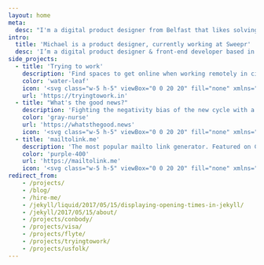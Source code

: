 ```yaml
---
layout: home
meta:
  desc: "I'm a digital product designer from Belfast that likes solving problems with design and code."
intro:
  title: 'Michael is a product designer, currently working at Sweepr'
  desc: 'I’m a digital product designer & front-end developer based in Belfast and currently working remotely  for Sweepr. I enjoy building things for the web -- with design & code.'
side_projects:
  - title: 'Trying to work'
    description: 'Find spaces to get online when working remotely in city centres around Europe.'
    color: 'water-leaf'
    icon: '<svg class="w-5 h-5" viewBox="0 0 20 20" fill="none" xmlns="http://www.w3.org/2000/svg"><path d="M10.01 4.485l-.482 3.777a.827.827 0 00.829.92h5.737l-5.39 6.333.482-3.777a.827.827 0 00-.83-.92H4.621l5.39-6.333zm.541-3.19l-8.357 9.818a.806.806 0 00.107 1.152c.156.128.347.19.535.19H9.41l-.718 5.625a.821.821 0 00.726.914.844.844 0 00.745-.288l8.357-9.819a.806.806 0 00-.107-1.152.835.835 0 00-.534-.19h-6.575l.718-5.625a.821.821 0 00-.726-.914.844.844 0 00-.745.288z" fill="currentColor"/></svg>'
    url: 'https://tryingtowork.in'
  - title: "What's the good news?"
    description: 'Fighting the negativity bias of the new cycle with a positive & uplifting news network.'
    color: 'gray-nurse'
    url: 'https://whatsthegood.news'
    icon: '<svg class="w-5 h-5" viewBox="0 0 20 20" fill="none" xmlns="http://www.w3.org/2000/svg"><path fill-rule="evenodd" clip-rule="evenodd" d="M1.146 6.67l.031-1.552 5.018-.44-.03 1.553-1.558.137-.163 9.762-1.905.167.164-9.763-1.557.136zM9.664 11.14l.035-1.502 2.683-.235-.105 6.042-1.358.118.008-1.233c-.213.801-.759 1.432-1.686 1.514-1.722.15-2.483-1.1-2.449-3.002l.097-5.374c.039-1.853.818-3.055 2.722-3.221 2.037-.179 2.865.882 2.817 2.82l-.016.767-1.723.15.021-1.1c.016-.769-.315-1.123-.994-1.063-.663.057-.925.497-.935 1.331l-.11 5.992c-.005.7.3 1.14.963 1.082.612-.054.881-.41.888-1.094l.036-2.07-.894.079zM17.122 15.02l-2.107-7.097-.113 7.292-1.59.14.195-11.316 1.855-.162 1.919 6.48.118-6.658 1.574-.138-.195 11.315-1.656.145z" fill="currentColor"/></svg>'
  - title: 'mailtolink.me'
    description: 'The most popular mailto link generator. Featured on CSS Tricks, Smashing Magazine & sidebar.io'
    color: 'purple-400'
    url: 'https://mailtolink.me'
    icon: '<svg class="w-5 h-5" viewBox="0 0 20 20" fill="none" xmlns="http://www.w3.org/2000/svg"><path fill-rule="evenodd" clip-rule="evenodd" d="M12.667 9.332h1.777V7.554h-1.777v1.778zM10.889 11.109h1.778V9.332h-1.778v1.777zM7.333 9.332v1.777h1.778V9.332H7.333zM7.333 9.332V7.554H5.556v1.778h1.777zM9.111 12.886h1.778v-1.777H9.11v1.777z" fill="currentColor"/><path d="M16.222 4H2v12.44h16V4h-1.778zm0 5.332v5.331H3.778V7.554h1.778V5.777h8.888v1.777h1.778v1.778z" fill="currentColor"/></svg>'
redirect_from:
    - /projects/
    - /blog/
    - /hire-me/
    - /jekyll/liquid/2017/05/15/displaying-opening-times-in-jekyll/
    - /jekyll/2017/05/15/about/
    - /projects/conbody/
    - /projects/visa/
    - /projects/flyte/
    - /projects/tryingtowork/
    - /projects/usfolk/
---
```

